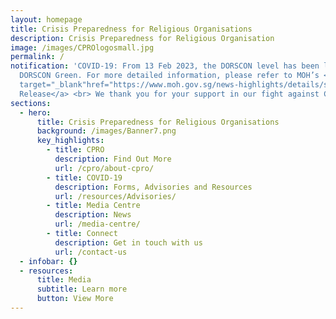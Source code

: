 ```yaml
---
layout: homepage
title: Crisis Preparedness for Religious Organisations
description: Crisis Preparedness for Religious Organisation
image: /images/CPROlogosmall.jpg
permalink: /
notification: 'COVID-19: From 13 Feb 2023, the DORSCON level has been lowered to
  DORSCON Green. For more detailed information, please refer to MOH’s <a
  target="_blank"href="https://www.moh.gov.sg/news-highlights/details/singapore-to-exit-acute-phase-of-pandemic">Press
  Release</a> <br> We thank you for your support in our fight against COVID-19.'
sections:
  - hero:
      title: Crisis Preparedness for Religious Organisations
      background: /images/Banner7.png
      key_highlights:
        - title: CPRO
          description: Find Out More
          url: /cpro/about-cpro/
        - title: COVID-19
          description: Forms, Advisories and Resources
          url: /resources/Advisories/
        - title: Media Centre
          description: News
          url: /media-centre/
        - title: Connect
          description: Get in touch with us
          url: /contact-us
  - infobar: {}
  - resources:
      title: Media
      subtitle: Learn more
      button: View More
---
```

